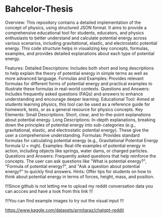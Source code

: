 # Bahcelor-Thesis 
Overview:
This repository contains a detailed implementation of the concept of physics, using structured JSON format. It aims to provide a comprehensive educational tool for students, educators, and physics enthusiasts to better understand and calculate potential energy across various scenarios, including gravitational, elastic, and electrostatic potential energy. This code structure helps in visualizing key concepts, formulas, examples, and provides detailed explanations about each type of potential energy.

Features:
Detailed Descriptions: Includes both short and long descriptions to help explain the theory of potential energy in simple terms as well as more advanced language.
Formulas and Examples: Provides relevant formulas for different forms of potential energy and practical examples to illustrate these formulas in real-world contexts.
Questions and Answers: Includes frequently asked questions (FAQs) and answers to enhance understanding and encourage deeper learning.
Educational Tool: Aimed at students learning physics, this tool can be used as a reference guide for homework, tests, or as a general resource for physics concepts.
Key Elements:
Small Descriptions: Short, clear, and to-the-point explanations about potential energy.
Long Descriptions: In-depth explanations, breaking down the principles of potential energy into sub-categories (e.g., gravitational, elastic, and electrostatic potential energy). These give the user a comprehensive understanding.
Formulas: Provides standard formulas for calculating potential energy (e.g., Gravitational Potential Energy formula U = mgh).
Examples: Real-life examples of potential energy in action, including objects like springs, water dams, or charged particles.
Questions and Answers: Frequently asked questions that help reinforce the concepts. The user can ask questions like "What is potential energy?", "Formula of potential energy?", and "Ask a question about potential energy?" to quickly find answers.
Hints: Offer tips for students on how to think about potential energy in terms of forces, height, mass, and position.


!!!Since github is not letting me to upload my reddit conversation data you can accces and have a look from this link !!!

!!!You can find example images to try out the visual input !!!

https://www.kaggle.com/datasets/armitaraz/chatgpt-reddit
